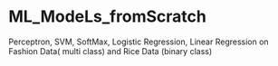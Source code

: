 # ML_ModeLs_fromScratch
Perceptron, SVM, SoftMax, Logistic Regression, Linear Regression on Fashion Data( multi class) and Rice Data (binary class)
